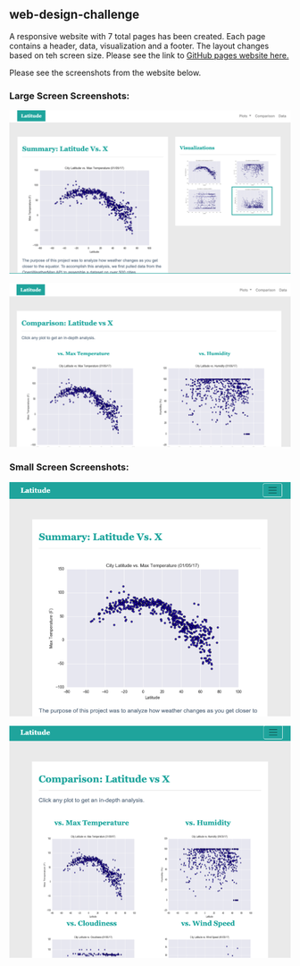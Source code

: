 ## web-design-challenge

A responsive website with 7 total pages has been created. Each page contains a header, data, visualization and a footer. The layout changes based on teh screen size. Please see the link to [GitHub pages website here.](https://nadiarichards.github.io/web-design-challenge/assets/)

Please see the screenshots from the website below.

### Large Screen Screenshots:

![front_page_large](https://github.com/nadiarichards/web-design-challenge/blob/main/site_screenshots/large_screen_front_page.png)

![comparison_page_large](https://github.com/nadiarichards/web-design-challenge/blob/main/site_screenshots/large_screen_comparison_page.png)

### Small Screen Screenshots:

![front_page_small](https://github.com/nadiarichards/web-design-challenge/blob/main/site_screenshots/small_screen_front_page.png)

![comparison_page_small](https://github.com/nadiarichards/web-design-challenge/blob/main/site_screenshots/small_screen_comparison_page.png)
